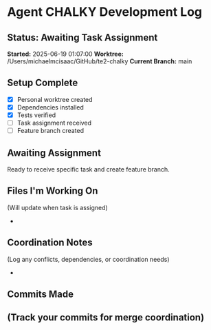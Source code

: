 # Agent CHALKY Development Log

## Status: Awaiting Task Assignment

**Started:** 2025-06-19 01:07:00
**Worktree:** /Users/michaelmcisaac/GitHub/te2-chalky
**Current Branch:** main

## Setup Complete

- [x] Personal worktree created
- [x] Dependencies installed
- [x] Tests verified
- [ ] Task assignment received
- [ ] Feature branch created

## Awaiting Assignment

Ready to receive specific task and create feature branch.

## Files I'm Working On

(Will update when task is assigned)

-

## Coordination Notes

(Log any conflicts, dependencies, or coordination needs)

-

## Commits Made

## (Track your commits for merge coordination)
